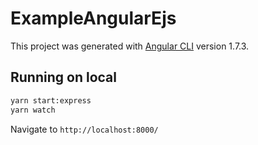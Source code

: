 # ExampleAngularEjs

This project was generated with [Angular CLI](https://github.com/angular/angular-cli) version 1.7.3.

## Running on local

```sh
yarn start:express
yarn watch
```

Navigate to `http://localhost:8000/`